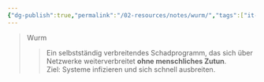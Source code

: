 ```yaml
---
{"dg-publish":true,"permalink":"/02-resources/notes/wurm/","tags":["it-sicherheit","informatik/malware/worm"],"noteIcon":"","updated":"2025-09-10T16:34:00.196+02:00"}
---
```


>Wurm 
>> Ein selbstständig verbreitendes Schadprogramm, das sich über Netzwerke weiterverbreitet **ohne menschliches Zutun**.  
>> Ziel: Systeme infizieren und sich schnell ausbreiten.